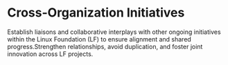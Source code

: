 # Cross-Organization Initiatives

Establish liaisons and collaborative interplays with other ongoing initiatives within the Linux Foundation (LF) to ensure alignment and shared progress.Strengthen relationships, avoid duplication, and foster joint innovation across LF projects.
